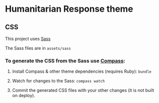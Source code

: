 # Humanitarian Response theme
 
## CSS

This project uses [Sass](http://sass-lang.com/) 

The Sass files are in `assets/sass`

### To generate the CSS from the Sass use [Compass](http://compass-style.org/):

1. Install Compass & other theme dependencies (requires Ruby): `bundle`

2. Watch for changes to the Sass: `compass watch`

3. Commit the generated CSS files with your other changes (it is not built on deploy).
